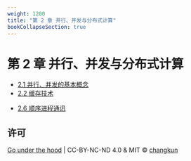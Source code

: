```yaml
---
weight: 1200
title: "第 2 章 并行、并发与分布式计算"
bookCollapseSection: true
---
```


# 第 2 章 并行、并发与分布式计算

- [2.1 并行、并发的基本概念](./define.md)
- [2.2 缓存技术](./cache.md)
<!-- - [2.3 性能模型](./perfs.md) -->
<!-- - [2.4 分布式计算的基本概念](./distributed.md) -->
<!-- - [2.5 共识技术](./consensus.md) -->
- [2.6 顺序进程通讯](./csp.md)
<!-- - [2.7 同步锁](./locks.md) -->

## 许可

[Go under the hood](https://github.com/golang-design/under-the-hood) | CC-BY-NC-ND 4.0 & MIT &copy; [changkun](https://changkun.de)
